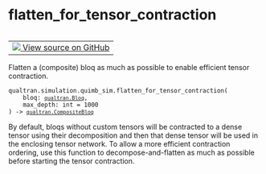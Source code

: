 # flatten_for_tensor_contraction


<table class="tfo-notebook-buttons tfo-api nocontent" align="left">
<td>
  <a target="_blank" href="https://github.com/quantumlib/cirq-qubitization/blob/main/qualtran/simulation/quimb_sim.py#L53-L62">
    <img src="https://www.tensorflow.org/images/GitHub-Mark-32px.png" />
    View source on GitHub
  </a>
</td>
</table>



Flatten a (composite) bloq as much as possible to enable efficient tensor contraction.


<pre class="devsite-click-to-copy prettyprint lang-py tfo-signature-link">
<code>qualtran.simulation.quimb_sim.flatten_for_tensor_contraction(
    bloq: <a href="../../../qualtran/Bloq.html"><code>qualtran.Bloq</code></a>,
    max_depth: int = 1000
) -> <a href="../../../qualtran/CompositeBloq.html"><code>qualtran.CompositeBloq</code></a>
</code></pre>



<!-- Placeholder for "Used in" -->

By default, bloqs without custom tensors will be contracted to a dense tensor using their
decomposition and then that dense tensor will be used in the enclosing tensor network.
To allow a more efficient contraction ordering, use this function to decompose-and-flatten
as much as possible before starting the tensor contraction.